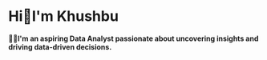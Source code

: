 # Hi👋I'm Khushbu
**👩‍💻I'm an aspiring Data Analyst passionate about uncovering insights and driving data-driven decisions.**

